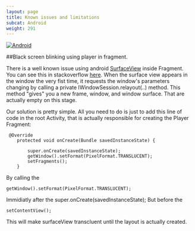 ```yaml
---
layout: page
title: Known issues and limitations
subcat: Android
weight: 291
---
```


[![Android](https://img.shields.io/badge/Android-Supported-green.svg)](https://github.com/kaltura/playkit-android)

##Black screen blinking using player in fragment.

There is a well known issue using android [SurfaceView](https://developer.android.com/reference/android/view/SurfaceView.html) inside Fragment. You can see this in stackoverflow [here](http://stackoverflow.com/questions/8772862/surfaceview-flashes-black-on-load/12636285#12636285). When the surface view appears in the window the very fist time, it requests the window's parameters changing by calling a private IWindowSession.relayout(..) method. This method "gives" you a new frame, window, and window surface. That are actually empty on this stage. 

Our solution is pretty simple. All you need to do is just to add this line of code in the root Activity, that is actually responsible for creating the Player Fragment:

```
 @Override
    protected void onCreate(Bundle savedInstanceState) {

        super.onCreate(savedInstanceState);
        getWindow().setFormat(PixelFormat.TRANSLUCENT);
        setFragments();
    }
```

By calling the 

```
getWindow().setFormat(PixelFormat.TRANSLUCENT);
```

Immidiatly after the super.onCreate(savedInstanceState); But before the 

```
setContentView();
```

This will make surfaceView transcluent until the layout is actually created.